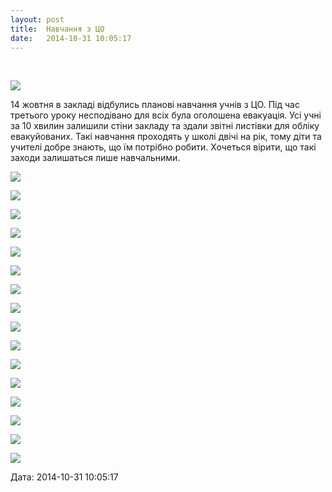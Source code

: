 ```yaml
---
layout: post
title:  Навчання з ЦО
date:   2014-10-31 10:05:17
---
```

 

![](/assets/tiger-1414442503.png)

14 жовтня в закладі відбулись планові навчання учнів з ЦО. Під час третього уроку несподівано для всіх була оголошена евакуація. Усі учні за 10 хвилин залишили стіни закладу та здали звітні листівки для обліку евакуйованих. Такі навчання проходять у школі двічі на рік, тому діти та учителі добре знають, що їм потрібно робити. Хочеться вірити, що такі заходи залишаться лише навчальними.

![](/assets/tiger-1414741872.jpg)

![](/assets/tiger-1414742070.jpg)

![](/assets/tiger-1414742105.jpg)

![](/assets/tiger-1414442278.jpg)

![](/assets/tiger-1414442850.jpg)

![](/assets/tiger-1414442949.jpg)

![](/assets/tiger-1414443063.jpg)

![](/assets/tiger-1414443263.jpg)

![](/assets/tiger-1414443339.jpg)

![](/assets/tiger-1414443475.jpg)

![](/assets/tiger-1414443544.jpg)

![](/assets/tiger-1414649140.jpg)

![](/assets/tiger-1414649208.jpg)

![](/assets/tiger-1414649340.jpg)

![](/assets/tiger-1414742610.jpg)

![](/assets/tiger-1414742677.jpg)  

  
Дата: 2014-10-31 10:05:17